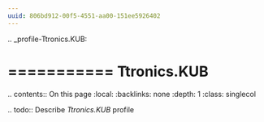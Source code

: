 ```yaml
---
uuid: 806bd912-00f5-4551-aa00-151ee5926402
---
```

.. _profile-Ttronics.KUB:

===========
Ttronics.KUB
===========

.. contents:: On this page
    :local:
    :backlinks: none
    :depth: 1
    :class: singlecol

.. todo::
    Describe *Ttronics.KUB* profile

